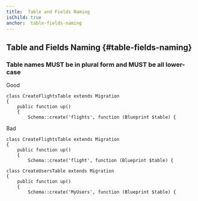 ```yaml
---
title:  Table and Fields Naming
isChild: true
anchor:  table-fields-naming
---
```


##  Table and Fields Naming {#table-fields-naming}

### Table names MUST be in plural form and MUST be all lower-case

Good

```
class CreateFlightsTable extends Migration
{
    public function up()
    {
        Schema::create('flights', function (Blueprint $table) {
```

Bad

```
class CreateFlightsTable extends Migration
{
    public function up()
    {
        Schema::create('flight', function (Blueprint $table) {
```


```
class CreateUsersTable extends Migration
{
    public function up()
    {
        Schema::create('MyUsers', function (Blueprint $table) {
```

